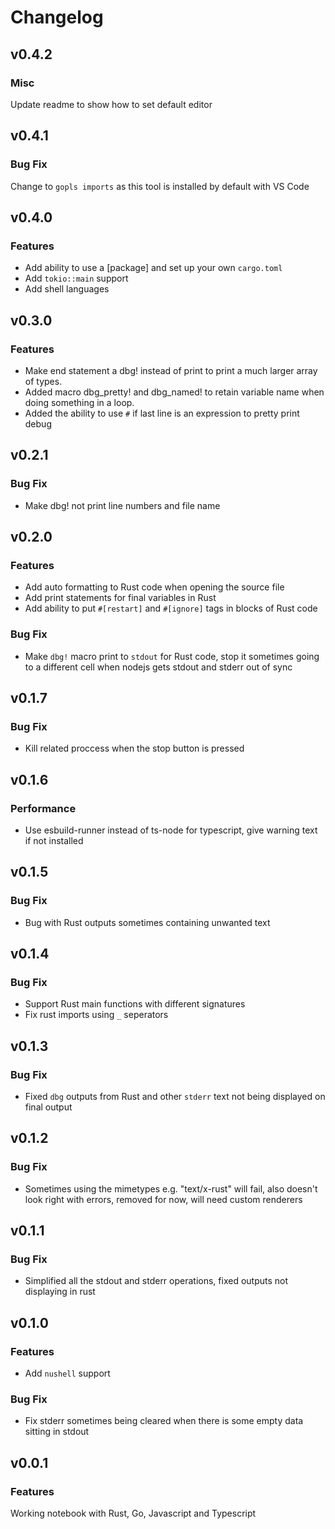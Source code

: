 # Changelog
## v0.4.2
### Misc
Update readme to show how to set default editor

## v0.4.1
### Bug Fix
Change to `gopls imports` as this tool is installed by default with VS Code

## v0.4.0
### Features
- Add ability to use a [package] and set up your own `cargo.toml`
- Add `tokio::main` support
- Add shell languages

## v0.3.0
### Features
- Make end statement a dbg! instead of print to print a much larger array of types. 
- Added macro dbg_pretty! and dbg_named! to retain variable name when doing something in a loop.
- Added the ability to use `#` if last line is an expression to pretty print debug

## v0.2.1
### Bug Fix
- Make dbg! not print line numbers and file name

## v0.2.0
### Features
- Add auto formatting to Rust code when opening the source file
- Add print statements for final variables in Rust
- Add ability to put `#[restart]` and `#[ignore]` tags in blocks of Rust code

### Bug Fix
- Make `dbg!` macro print to `stdout` for Rust code, stop it sometimes going to a different cell when nodejs gets stdout and stderr out of sync

## v0.1.7
### Bug Fix
- Kill related proccess when the stop button is pressed

## v0.1.6
### Performance
- Use esbuild-runner instead of ts-node for typescript, give warning text if not installed

## v0.1.5
### Bug Fix
- Bug with Rust outputs sometimes containing unwanted text

## v0.1.4
### Bug Fix
- Support Rust main functions with different signatures
- Fix rust imports using `_` seperators

## v0.1.3
### Bug Fix
- Fixed `dbg` outputs from Rust and other `stderr` text not being displayed on final output

## v0.1.2
### Bug Fix
- Sometimes using the mimetypes e.g. "text/x-rust" will fail, also doesn't look right with errors, removed for now, will need custom renderers

## v0.1.1
### Bug Fix
- Simplified all the stdout and stderr operations, fixed outputs not displaying in rust

## v0.1.0
### Features
- Add `nushell` support

### Bug Fix
- Fix stderr sometimes being cleared when there is some empty data sitting in stdout

## v0.0.1
### Features
Working notebook with Rust, Go, Javascript and Typescript
